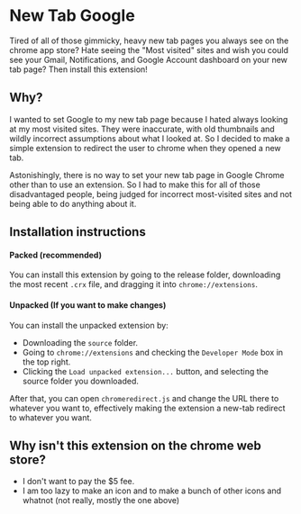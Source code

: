 # New Tab Google
Tired of all of those gimmicky, heavy new tab pages you always see on the chrome app store? Hate seeing the "Most visited" sites and wish you could see your Gmail, Notifications, and Google Account dashboard on your new tab page? Then install this extension!
## Why?
I wanted to set Google to my new tab page because I hated always looking at my most visited sites. They were inaccurate, with old thumbnails and wildly incorrect assumptions about what I looked at. So I decided to make a simple extension to redirect the user to chrome when they opened a new tab.

Astonishingly, there is no way to set your new tab page in Google Chrome other than to use an extension. So I had to make this for all of those disadvantaged people, being judged for incorrect most-visited sites and not being able to do anything about it.
## Installation instructions
#### Packed (recommended)
You can install this extension by going to the release folder, downloading the most recent `.crx` file, and dragging it into `chrome://extensions`.
#### Unpacked (If you want to make changes)
You can install the unpacked extension by:
* Downloading the `source` folder.
* Going to `chrome://extensions` and checking the `Developer Mode` box in the top right.
* Clicking the `Load unpacked extension...` button, and selecting the source folder you downloaded.

After that, you can open `chromeredirect.js` and change the URL there to whatever you want to, effectively making the extension a new-tab redirect to whatever you want.
## Why isn't this extension on the chrome web store?
* I don't want to pay the $5 fee.
* I am too lazy to make an icon and to make a bunch of other icons and whatnot (not really, mostly the one above)
